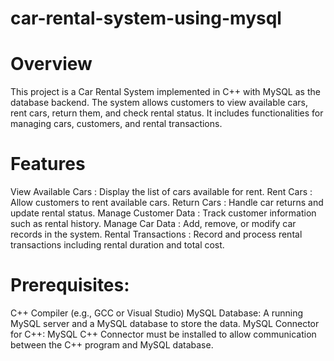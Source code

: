 # car-rental-system-using-mysql
# Overview 
This project is a Car Rental System implemented in C++ with MySQL as the database backend. The system allows customers to view available cars, rent cars, return them, and check rental status. It includes functionalities for managing cars, customers, and rental transactions.

# Features
View Available Cars              : Display the list of cars available for rent.
Rent Cars                        : Allow customers to rent available cars.
Return Cars                      : Handle car returns and update rental status.
Manage Customer Data             : Track customer information such as rental history.
Manage Car Data                  : Add, remove, or modify car records in the system.
Rental Transactions              : Record and process rental transactions including rental duration and total cost.


# Prerequisites:
C++ Compiler (e.g., GCC or Visual Studio)
MySQL Database: A running MySQL server and a MySQL database to store the data.
MySQL Connector for C++: MySQL C++ Connector must be installed to allow communication between the C++ program and MySQL database.
